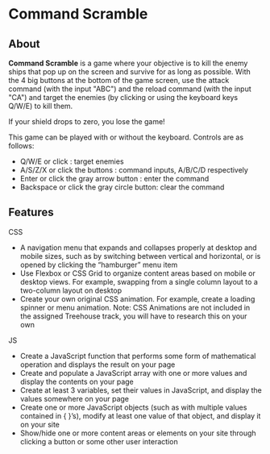 # Command Scramble

## About

**Command Scramble** is a game where your objective is to kill the enemy ships that pop up on the screen and survive for as long as possible. With the 4 big buttons at the bottom of the game screen, use the attack command (with the input "ABC") and the reload command (with the input "CA") and target the enemies (by clicking or using the keyboard keys Q/W/E) to kill them. 

If your shield drops to zero, you lose the game!

This game can be played with or without the keyboard. Controls are as follows:

* Q/W/E or click : target enemies
* A/S/Z/X or click the buttons : command inputs, A/B/C/D respectively
* Enter or click the gray arrow button : enter the command
* Backspace or click the gray circle button: clear the command

## Features

CSS
* A navigation menu that expands and collapses properly at desktop and mobile sizes, such as by switching between vertical and horizontal, or is opened by clicking the “hamburger” menu item
* Use Flexbox or CSS Grid to organize content areas based on mobile or desktop views. For example, swapping from a single column layout to a two-column layout on desktop
* Create your own original CSS animation. For example, create a loading spinner or menu animation. Note: CSS Animations are not included in the assigned Treehouse track, you will have to research this on your own

JS
* Create a JavaScript function that performs some form of mathematical operation and displays the result on your page
* Create and populate a JavaScript array with one or more values and display the contents on your page
* Create at least 3 variables, set their values in JavaScript, and display the values somewhere on your page
* Create one or more JavaScript objects (such as with multiple values contained in { }’s), modify at least one value of that object, and display it on your site
* Show/hide one or more content areas or elements on your site through clicking a button or some other user interaction
